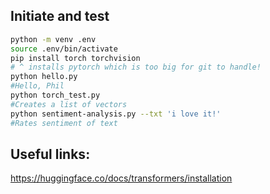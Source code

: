 ## Initiate and test

```bash
python -m venv .env  
source .env/bin/activate
pip install torch torchvision
# ^ installs pytorch which is too big for git to handle!
python hello.py
#Hello, Phil
python torch_test.py
#Creates a list of vectors
python sentiment-analysis.py --txt 'i love it!'
#Rates sentiment of text
```


## Useful links:
https://huggingface.co/docs/transformers/installation
